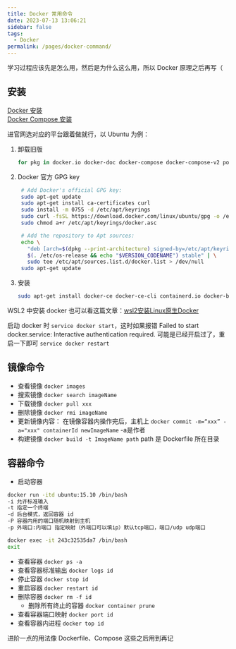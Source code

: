 ```yaml
---
title: Docker 常用命令
date: 2023-07-13 13:06:21
sidebar: false
tags:
  - Docker
permalink: /pages/docker-command/
---
```


学习过程应该先是怎么用，然后是为什么这么用，所以 Docker 原理之后再写（

## 安装

[Docker 安装](https://docs.docker.com/engine/install/)  
[Docker Compose 安装](https://docs.docker.com/compose/install/)

进官网选对应的平台跟着做就行，以 Ubuntu 为例：

1. 卸载旧版
    ```bash
    for pkg in docker.io docker-doc docker-compose docker-compose-v2 podman-docker containerd runc; do sudo apt-get remove $pkg; done
    ```  
2. Docker 官方 GPG key
   ```bash
    # Add Docker's official GPG key:
    sudo apt-get update
    sudo apt-get install ca-certificates curl
    sudo install -m 0755 -d /etc/apt/keyrings
    sudo curl -fsSL https://download.docker.com/linux/ubuntu/gpg -o /etc/apt/keyrings/docker.asc
    sudo chmod a+r /etc/apt/keyrings/docker.asc

    # Add the repository to Apt sources:
    echo \
      "deb [arch=$(dpkg --print-architecture) signed-by=/etc/apt/keyrings/docker.asc] https://download.docker.com/linux/ubuntu \
      $(. /etc/os-release && echo "$VERSION_CODENAME") stable" | \
      sudo tee /etc/apt/sources.list.d/docker.list > /dev/null
    sudo apt-get update
    ```
3. 安装
   ```bash
   sudo apt-get install docker-ce docker-ce-cli containerd.io docker-buildx-plugin docker-compose-plugin
   ```

WSL2 中安装 docker 也可以看这篇文章：[wsl2安装Linux原生Docker](https://zhuanlan.zhihu.com/p/421998834)

启动 docker 时 `service docker start`，这时如果报错 Failed to start docker.service: Interactive authentication required. 可能是已经开启过了，重启一下即可 `service docker restart`

## 镜像命令

- 查看镜像 `docker images`
- 搜索镜像 `docker search imageName`
- 下载镜像 `docker pull xxx`
- 删除镜像 `docker rmi imageName`
- 更新镜像内容：
  在镜像容器内操作完后，主机上 `docker commit -m=“xxx” -a="xxx" containerId newImageName` -a是作者  
- 构建镜像 `docker build -t ImageName path` path 是 Dockerfile 所在目录

## 容器命令

- 启动容器
```bash
docker run -itd ubuntu:15.10 /bin/bash
-i 允许标准输入
-t 指定一个终端
-d 后台模式，返回容器 id
-P 容器内用的端口随机映射到主机
-p 外端口:内端口 指定映射（外端口可以填ip）默认tcp端口，端口/udp udp端口

docker exec -it 243c32535da7 /bin/bash
exit
```

- 查看容器 `docker ps -a`
- 查看容器标准输出 `docker logs id`
- 停止容器 `docker stop id`
- 重启容器 `docker restart id`
- 删除容器 `docker rm -f id`
	- 删除所有终止的容器 `docker container prune`
- 查看容器端口映射 `docker port id`
- 查看容器内进程 `docker top id`


进阶一点的用法像 Dockerfile、Compose 这些之后用到再记